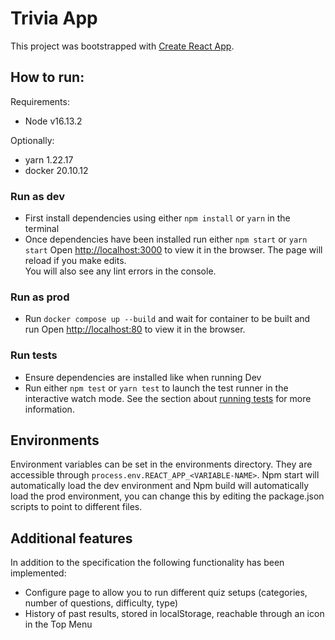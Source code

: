 # Trivia App

This project was bootstrapped with [Create React App](https://github.com/facebook/create-react-app).

## How to run:

Requirements:
* Node v16.13.2

Optionally:
* yarn 1.22.17
* docker 20.10.12

### Run as dev

* First install dependencies using either `npm install` or `yarn` in the terminal
* Once dependencies have been installed run either `npm start` or `yarn start`
   Open [http://localhost:3000](http://localhost:3000) to view it in the browser.
   The page will reload if you make edits.<br />
   You will also see any lint errors in the console.

### Run as prod

* Run `docker compose up --build` and wait for container to be built and run
   Open [http://localhost:80](http://localhost:80) to view it in the browser.

### Run tests

* Ensure dependencies are installed like when running Dev
* Run either `npm test` or `yarn test` to launch the test runner in the interactive watch mode.
   See the section about [running tests](https://facebook.github.io/create-react-app/docs/running-tests) for more information.

## Environments
Environment variables can be set in the environments directory. They are accessible through `process.env.REACT_APP_<VARIABLE-NAME>`. Npm start will automatically load the dev environment and Npm build will automatically load the prod environment, you can change this by editing the package.json scripts to point to different files.

## Additional features

In addition to the specification the following functionality has been implemented:

* Configure page to allow you to run different quiz setups (categories, number of questions, difficulty, type)
* History of past results, stored in localStorage, reachable through an icon in the Top Menu